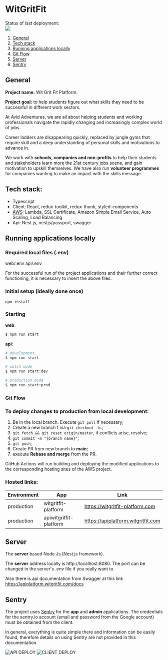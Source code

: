 # WitGritFit

Status of last deployment:<br>
<img src="https://github.com/WITGRITFIT/wgf-platform/workflows/Deploy-to-Amazon-ESC/badge.svg?branch=main"><br>
1. [General](#general)
2. [Tech stack](#tech-stack)
3. [Running applications locally](#running-applications-locally)
4. [Git Flow](#git-flow)
5. [Server](#server)
6. [Sentry](#sentry)

## General

**Project name:** Wit Grit Fit Platform.

**Project goal:** to help students figure out what skills they need to be successful in different work sectors.

At Avid Adventures, we are all about helping students and working professionals navigate the rapidly changing and increasingly complex world of jobs.

Career ladders are disappearing quickly, replaced by jungle gyms that require skill and a deep understanding of personal skills and motivations to advance in.

We work with **schools, companies and non-profits** to help their students and stakeholders learn more the 21st century jobs scene, and gain motivation to upskill themselves. We have also run **volunteer programmes** for companies wanting to make an impact with the skills message.

## Tech stack:

- Typescript
- Client: React, redux-toolkit, redux-thunk, styled-components
- [AWS](https://aws.amazon.com/): Lambda, SSL Certificate, Amazon Simple Email Service, Auto Scaling, Load Balancing
- Api: Nest.js, nestjs/passport, swagger

## Running applications locally

### Required local files (.env)

web/.env
api/.env

For the successful run of the project applications and their further correct functioning, it is necessary to insert the above files.

### Initial setup (ideally done once)
    npm install
### Starting

**web**: 
```bash
$ npm run start
```
**api**: 
```bash
# development
$ npm run start

# watch mode
$ npm run start:dev

# production mode
$ npm run start:prod
```
### Git Flow
### To deploy changes to production from local development:

1. Be in the local branch. Execute `git pull` if necessary;
2. Create a new branch f via `git checkout -b`.;
3. `git fetch && git reset origin/master`, if conflicts arise, resolve;
4. `git commit -m "{branch name}"`;
5. `git push`;
6. Create PR from new branch to **main**;
7. execute **Rebase and merge** from the PR.

GitHub Actions will run building and deploying the modified applications to the corresponding hosting sites of the AWS project.

### Hosted links:

| Environment | App   | Link                                  |
| ----------- | ----- | ------------------------------------- |
| production  | witgritfit-platform | https://witgritfit-platform.com        |
| production  | apiwitgritfit-platform | https://apiplatform.witgritfit.com      |

## Server

The **server** based Node Js (Nest.js framework).

The **server** address locally is http://localhost:8080. The port can be changed in the server's .env file if you really want to.

Also there is api documentation from Swagger at this link https://apiplatform.witgritfit.com/docs

## Sentry

The project uses [Sentry](https://sentry.io/) for the **app** and **admin** applications.
The credentials for the sentry.io account (email and password from the Google account) must be obtained from the client.

In general, everything is quite simple there and information can be easily found, therefore details on using Sentry are not provided in this documentation.

![API DEPLOY](https://github.com/jacphua/wgf-platform/actions/workflows/api-deploy.yml/badge.svg)
![CLIENT DEPLOY](https://github.com/jacphua/wgf-platform/actions/workflows/client-deploy.yml/badge.svg)
